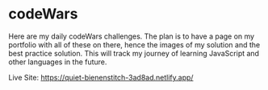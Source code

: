 # codeWars
Here are my daily codeWars challenges.
The plan is to have a page on my portfolio with all of these on there, hence the images of my solution and the best practice solution.
This will track my journey of learning JavaScript and other languages in the future.

Live Site: https://quiet-bienenstitch-3ad8ad.netlify.app/
